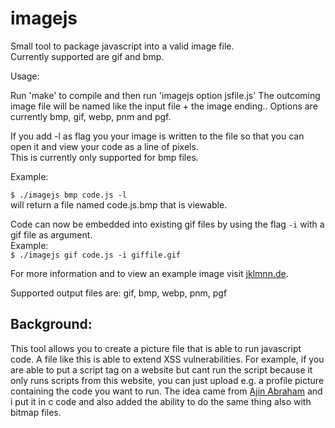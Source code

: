 imagejs
=======

Small tool to package javascript into a valid image file.  
Currently supported are gif and bmp.

Usage:

Run 'make' to compile and then run 'imagejs option jsfile.js'
The outcoming image file will be named like the input file + the image ending..
Options are currently bmp, gif, webp, pnm and pgf.

If you add -l as flag you your image is written to the file so that you can open it and view your code as a line of pixels.  
This is currently only supported for bmp files.

Example:

`$ ./imagejs bmp code.js -l`  
will return a file named code.js.bmp that is viewable.

Code can now be embedded into existing gif files by using the flag `-i` with a gif file as argument.  
Example:  
`$ ./imagejs gif code.js -i giffile.gif`

For more information and to view an example image visit [jklmnn.de](http://jklmnn.de/imagejs/).  

Supported output files are: gif, bmp, webp, pnm, pgf  

Background:
-----------

This tool allows you to create a picture file that is able to run javascript code.
A file like this is able to extend XSS vulnerabilities. For example, if you are able to put a script tag on a website but cant run the script because it only runs scripts from this website, you can just upload e.g. a profile picture containing the code you want to run.
The idea came from [Ajin Abraham](http://iamajin.blogspot.in/2014/11/when-gifs-serve-javascript.html) and i put it in c code and also added the ability to do the same thing also with bitmap files.
